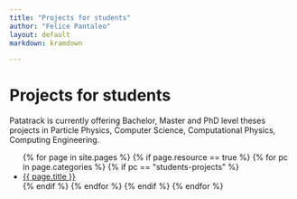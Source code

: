 ```yaml
---
title: "Projects for students"
author: "Felice Pantaleo"
layout: default
markdown: kramdown

---
```


# Projects for students
Patatrack is currently offering Bachelor, Master and PhD level theses projects in Particle Physics, Computer Science, Computational Physics, Computing Engineering.

<ul>
  {% for page in site.pages %}
    {% if page.resource == true %}
      {% for pc in page.categories %}
        {% if pc == "students-projects" %}
          <li><a href="{{site.baseurl}}/{{ page.url }}">{{ page.title }}</a></li>
        {% endif %}   <!-- cat-match-p -->
      {% endfor %}  <!-- page-category -->
    {% endif %}   <!-- resource-p -->
  {% endfor %}  <!-- page -->
</ul>
